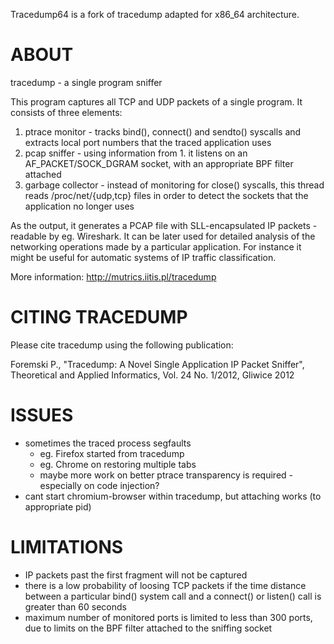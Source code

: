 Tracedump64 is a fork of tracedump adapted for x86_64 architecture.

ABOUT
=====

tracedump - a single program sniffer

This program captures all TCP and UDP packets of a single program. It consists of three elements:

 1. ptrace monitor - tracks bind(), connect() and sendto() syscalls and extracts local port numbers
    that the traced application uses
 2. pcap sniffer - using information from 1. it listens on an AF_PACKET/SOCK_DGRAM socket, with an
    appropriate BPF filter attached
 3. garbage collector - instead of monitoring for close() syscalls, this thread reads
    /proc/net/{udp,tcp} files in order to detect the sockets that the application no longer uses

As the output, it generates a PCAP file with SLL-encapsulated IP packets - readable by eg.
Wireshark. It can be later used for detailed analysis of the networking operations made by a
particular application. For instance it might be useful for automatic systems of IP traffic
classification.

More information: http://mutrics.iitis.pl/tracedump

CITING TRACEDUMP
================

Please cite tracedump using the following publication:

Foremski P., "Tracedump: A Novel Single Application IP Packet Sniffer", Theoretical and Applied
Informatics, Vol. 24 No. 1/2012, Gliwice 2012

ISSUES
======

 * sometimes the traced process segfaults
   * eg. Firefox started from tracedump
   * eg. Chrome on restoring multiple tabs
   * maybe more work on better ptrace transparency is required - especially on code injection?
 * cant start chromium-browser within tracedump, but attaching works (to appropriate pid)

LIMITATIONS
===========

 * IP packets past the first fragment will not be captured
 * there is a low probability of loosing TCP packets if the time distance between a particular
   bind() system call and a connect() or listen() call is greater than 60 seconds
 * maximum number of monitored ports is limited to less than 300 ports, due to limits on the
   BPF filter attached to the sniffing socket
